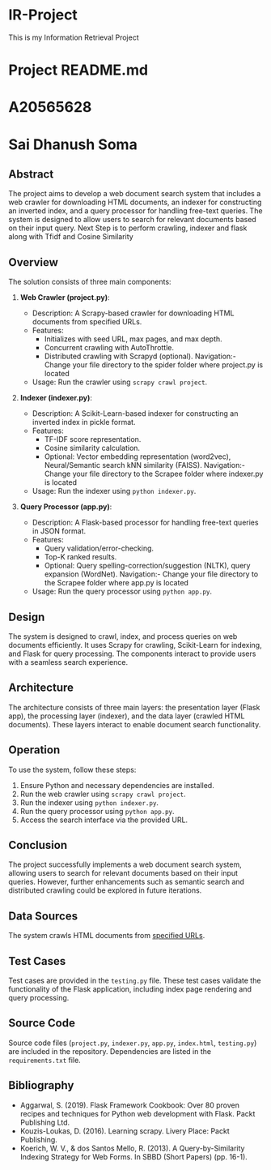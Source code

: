 # IR-Project
This is my Information Retrieval Project

# Project README.md
# A20565628
# Sai Dhanush Soma

## Abstract
The project aims to develop a web document search system that includes a web crawler for downloading HTML documents, an indexer for constructing an inverted index, and a query processor for handling free-text queries. The system is designed to allow users to search for relevant documents based on their input query. Next Step is to perform crawling, indexer and flask along with Tfidf and Cosine Similarity

## Overview
The solution consists of three main components:
1. **Web Crawler (project.py)**:
   - Description: A Scrapy-based crawler for downloading HTML documents from specified URLs.
   - Features:
     - Initializes with seed URL, max pages, and max depth.
     - Concurrent crawling with AutoThrottle.
     - Distributed crawling with Scrapyd (optional).
     Navigation:- Change your file directory to the spider folder where project.py is located
   - Usage: Run the crawler using `scrapy crawl project`.

2. **Indexer (indexer.py)**:
   - Description: A Scikit-Learn-based indexer for constructing an inverted index in pickle format.
   - Features:
     - TF-IDF score representation.
     - Cosine similarity calculation.
     - Optional: Vector embedding representation (word2vec), Neural/Semantic search kNN similarity (FAISS).
     Navigation:- Change your file directory to the Scrapee folder where indexer.py is located
   - Usage: Run the indexer using `python indexer.py`.

3. **Query Processor (app.py)**:
   - Description: A Flask-based processor for handling free-text queries in JSON format.
   - Features:
     - Query validation/error-checking.
     - Top-K ranked results.
     - Optional: Query spelling-correction/suggestion (NLTK), query expansion (WordNet).
     Navigation:- Change your file directory to the Scrapee folder where app.py is located
   - Usage: Run the query processor using `python app.py`.

## Design
The system is designed to crawl, index, and process queries on web documents efficiently. It uses Scrapy for crawling, Scikit-Learn for indexing, and Flask for query processing. The components interact to provide users with a seamless search experience.

## Architecture
The architecture consists of three main layers: the presentation layer (Flask app), the processing layer (indexer), and the data layer (crawled HTML documents). These layers interact to enable document search functionality.

## Operation
To use the system, follow these steps:
1. Ensure Python and necessary dependencies are installed.
2. Run the web crawler using `scrapy crawl project`.
3. Run the indexer using `python indexer.py`.
4. Run the query processor using `python app.py`.
5. Access the search interface via the provided URL.

## Conclusion
The project successfully implements a web document search system, allowing users to search for relevant documents based on their input queries. However, further enhancements such as semantic search and distributed crawling could be explored in future iterations.

## Data Sources
The system crawls HTML documents from [specified URLs](https://www.scrapethissite.com/pages/).

## Test Cases
Test cases are provided in the `testing.py` file. These test cases validate the functionality of the Flask application, including index page rendering and query processing.

## Source Code
Source code files (`project.py`, `indexer.py`, `app.py`, `index.html`, `testing.py`) are included in the repository. Dependencies are listed in the `requirements.txt` file.

## Bibliography
- Aggarwal, S. (2019). Flask Framework Cookbook: Over 80 proven recipes and techniques for Python web development with Flask. Packt Publishing Ltd.
- Kouzis-Loukas, D. (2016). Learning scrapy. Livery Place: Packt Publishing.
- Koerich, W. V., & dos Santos Mello, R. (2013). A Query-by-Similarity Indexing Strategy for Web Forms. In SBBD (Short Papers) (pp. 16-1).
